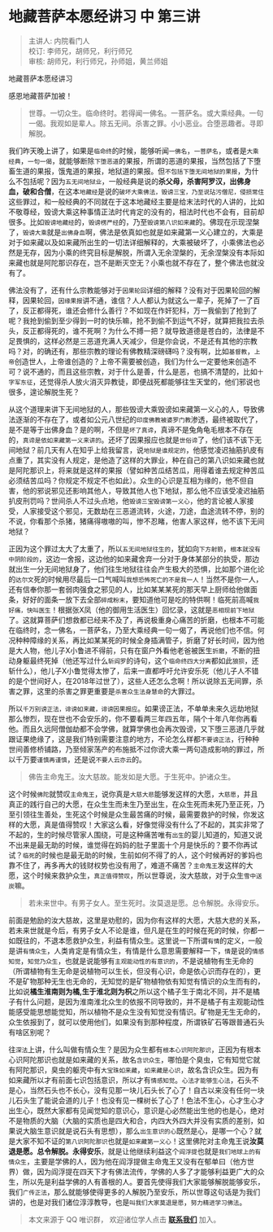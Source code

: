 # 地藏菩萨本愿经讲习 中 第三讲

> 主讲人: 内院看门人 <br />
> 校订: 李师兄，胡师兄，利行师兄 <br />
> 审核: 胡师兄，利行师兄，孙师姐，黄兰师姐 <br />

地藏菩萨本愿经讲习

感恩地藏菩萨加被！

> 世尊。一切众生。临命终时。若得闻一佛名。一菩萨名。或大乘经典。一句一偈。我观如是辈人。除五无间。杀害之罪。小小恶业。合堕恶趣者。寻即解脱。

我们昨天晚上讲了，如果是`临命终`的时候，能够听闻`一佛名`，`一菩萨名`，或者是`大乘经典`，`一句一偈`，就能够断除`下堕恶道`的果报，所谓的恶道的果报，当然包括了下堕畜生道的果报，饿鬼道的果报，地狱道的果报。但`不包括下堕无间地狱的果报`，为什么不包括呢？因为`五无间地狱业`，一般经典是说的**杀父母，杀害阿罗汉，出佛身血，破和合僧**，在这本`地藏经`是说的`破坏大乘佛法，毁谤三宝，乃至说玷污僧尼，侵损常住`这些罪过，和一般经典的不同就在于这本地藏经主要是给末法时代的人讲的，比如不敬尊经，毁谤大乘这种事情正法时代肯定的没有的，相法时代也不会有，目前却很多。比如`毁谤地藏经`的，`毁谤楞严经`的，乃至`毁谤第八识如来藏`的。佛现在示现涅槃了，`毁谤大乘`就是`出佛身血`啊，佛法是依真如也就是如来藏第一义心建立的，大乘是对于如来藏以及如来藏所出生的一切法详细解释的，大乘被破坏了，小乘佛法也必然是无存，因为小乘的终究目标是解脱，所谓入无余涅槃的，无余涅槃没有本际如来藏也就是阿陀那识存在，岂不是断灭空无？小乘也就不存在了，整个佛法也就没有了。

佛法没有了，还有什么宗教能够对于`因果轮回`详细的解释？没有对于因果轮回的解释，因果轮回，`因缘果报`讲不通，谁信？人人都认为就这么一辈子，死掉了一了百了，反正都得死，谁还会修什么善行？不如现在作奸犯科，万一我偷到了抢到了呢？我抢到偷到至少得到一时的快乐嘛，抢不到偷不到运气不好，就算把我拉去杀头，反正都得死的，谁不死啊？为什么不搏一把？就导致道德是苍白的，法律是不足畏惧的，这样必然是三恶道充满人天减少，但是你会说，不是还有其他的宗教吗？对，的确还有，那些宗教的理论有佛教精深磅礴吗？没有啊，比如`基督教`，`上帝`创造世人，上帝谁创造的？上帝不需要被创造，我们为什么一定要他来创造不可？说不通的，而且这些宗教，对于什么是善，什么是恶，也搞不清楚的，比如`十字军东征`，还觉得杀人放火消灭异教徒，即便战死都能够往生天堂的，他们邪说也很多，遑论解脱生死？

从这个道理来讲下无间地狱的人，那些毁谤大乘毁谤如来藏第一义心的人，导致佛法逐渐的不存在了，或者如公元八世纪的`印度佛教被婆罗门教`渗透，最终被取代了，是不是等于出佛身血？是的啊，不但是`坏了真谛`，真谛不是兔角龟毛根本不存在的，`真谛是依如来藏第一义来讲的`。还坏了因果报应也就是`世俗谛`了，他们该不该下无间地狱？前几天有人在知乎上给我留言，说`地狱是谁规定的`，他感觉凌迟抽筋扒皮有点重了，其实没有人规定，是他造了这样的大罪业，种在自己的第八识如来藏也就是阿陀那识上，将来就是这样的果报（譬如种苦瓜结苦瓜，用得着谁去规定种苦瓜必须结苦瓜吗？你规定不规定不也如此）。众生的心识是互相为缘的，他不但自害，他的邪说邪见还影响其他人，导致其他人也下地狱，那么他不应该受凌迟抽筋扒皮刑罚吗？世间杀人不过头点地，他`毁谤三宝毁谤第一义心`，他的言论被人家接受，人家接受这个邪见，无数劫在三恶道流转，火途，刀途，血途流转不停，别的不说，你看那个杀猪，猪痛得嗷嗷的叫，惨不忍睹，他害人家这样，他不该下无间地狱？

正因为这个罪过太大了太重了，所以`五无间地狱往生的`，犹如向`下方射箭`，`根本就没有中阴阶段的`，这边一舍报，这边他的如来藏舍弃一分对于身体某部分的执受，那边就出生一分无间地狱身了，他们往生地狱往往会产生极大的恐惧，比如那个进化论的`达尔文`死的时候用尽最后一口气喊叫`我想恐怖死亡的不是我一人`！当然不是你一人，还有信奉你那一套弱肉强食之邪见的人，比如某某某死的那天早上厨师给他做面条，好好的面条一放下去全部`碎成粉末`，要知道他可是吃的特供啊！临死前高喊`我好痛，快叫医生`！根据张X凤（他的御用生活医生）回忆录，这就是`恶相现前下地狱`了。这就算菩萨们想救都已经来不及了，再说极重身心痛苦的折磨，也根本不可能在临终时，念一佛名，一菩萨名，乃至大乘经典一句一偈了，再说他们也不信。何况种种障缘的关系，再比如某某死的时候全身插满管子，折磨了好长时间，因为他是大人物，他儿子X小鲁进不得前，只有在窗户外看他老爸被医生`折磨`，不断的扭动身躯最终死掉（他还写过什么`斩阎罗`的诗句，这个`临命终四大分离`都如此`狼狈`，还斩什么），他儿子X小鲁觉得太惨了，后来一直都呼吁允许安乐死（他儿子人不错的是个世间好人，在2018年过世了），这些人还怎么念啊！所以说除五无间罪，杀害之罪，这里的杀害之罪更重要是`杀害众生法身慧命`的大罪过。

所以`千万别谤正法，诽谤如来藏，诽谤因果报应`。如果谤正法，不单单未来久远劫地狱那么惨烈，现在世也不会安乐的，你不要看两三年四五年，隔个十年八年你再看他。而且久远阿僧伽劫都不会学佛，就算学佛也会再次毁谤，又下堕三恶道几乎就跟证果绝缘了，这是我们特别需要注意的地方，不论怎么样都`不要谤正法`，行种种世间善修桥铺路，乃至倾家荡产的布施抵不过你谤大乘一两句造成影响的罪过，所以千万要`谨慎再谨慎`，还是说`不要人云亦云`的。

> 佛告主命鬼王。汝大慈故。能发如是大愿。于生死中。护诸众生。

这个时候`佛陀`就赞叹`主命鬼王`，说你真是`大慈大悲`能够发这样的大愿，`大慈愿`，并且真正的践行自己的大愿，在众生生而未生乃至出生，在众生死而未死乃至正死，乃至引领往生善处，生死这个时候是众生最苦痛的时候，最需要救护的时候，你发这样的大愿，真是值得赞叹！大家这么看，好像觉得没有什么了不起的，其实非常了不起的，生的时候尽管家人围绕，可是这种痛苦唯有`出生`的婴儿知道的，知道又说不出来是最无助的时候，谁觉得在妈妈的肚子里面十个月是快乐的？要不你再试试？`临死`的时候也是最无助的时候，生前如何不得了的人，这个时候再好的爹妈也靠不住了，再多再大的钱财权势也没有用了，难道不痛苦？`主命鬼王`发这样的大愿，这个时候来救护众生，`真正值得赞叹`，所以世尊说，汝大慈故，对于众生`雪中送炭`嘛。

> 若未来世中。有男子女人。至生死时。汝莫退是愿。总令解脱。永得安乐。

前面是勉励的汝大慈故，这里是劝慰的，因为你有这样的大愿，大慈大悲的关系，若未来世就是今后，有男子女人不论是谁，但凡是在生的时候在死的时候，你都一如既往的，不退本愿救护众生，利益有情众生。这里说一下所谓`有情`的定义，一般是讲`有情众生`，人类肯定是有情众生，有情是什么意思需要解释一下，`情`是说的`情感知觉`，`知觉乃众生`，也就是说能够有`主观能动性的有意识的`，不是说植物有生无命的（所谓植物有生无命是说植物可以生长，但没有心识，命是依心识而存在的），更不是矿物那种无生也无命的，无知觉的是矿物植物依有知觉有情识的众生而有的，比如说**橘生淮南则为橘,生于淮北则为枳**之所以这个橘子生于南北不同，并不是橘子有什么问题，是因为淮南淮北众生的依报不同导致的，并不是橘子有主观能动性能感受能思想能觉知，所以植物不是众生没有知觉没有情识。矿物是无生无命的，众生依报到了，就可以使用他们，如果没有到那种程度，所谓铁矿石等跟普通石头有啥区别呢？

往`深法`上讲，什么叫做有情众生？是因为众生都有`根本心识阿陀那识`，正因为有根本心识阿陀那识也就是如来藏的关系，故名`含识众生`，哪怕是个臭虫，它有知觉它就有阿陀那识，臭虫的躯壳中有`大宝珠如来藏`，`如来藏是心识`，故名含识众生。因为有如来藏所以才有前面七识包括意识，所以才有`情感知觉`。`心法才能够生心法`，石头不是心，当然石头也不长心，没有见那一块儿石头长了心了！自古以来没有任何一块儿石头生了能说会道的儿子！也没有见一棵树长了心了！色法不生心，心才生心才出生心，既然大家都有见闻觉知的意识心，意识是心必然能出生他的也是心，绝对不是物质的大脑（大脑的实质也是四大和合，内四大外四大并没有实质的差别，如果说大脑生意识就是说石头有思想），那么`出生意识的心`既然是心，是哪一个心？就是大家不知不证的`第八识阿陀那识`也就是`如来藏第一义心`！这里佛陀对主命鬼王说**汝莫退是愿。总令解脱。永得安乐**，就是让他继续利益这个`阎浮提`也就是`我们地球上的有情众生`，主要是学佛的人，因为他在阎浮提做主命鬼王又没有在郁单曰（他方世界）做，因为阎浮提在四天下才有佛法流传，学佛的人多了才能够利益更广大的众生，所以先是利益学佛的人有善根的人。要首先使得我们大家能够解脱能够安乐，我们`广传正法`，那么就能够使得更多的人解脱乃至安乐，所以世尊这句话是为我们讲的，也是对我们诸位淳淳教导，也是`叫我们大家莫退是愿`，`努力精进学习佛法`。

> 本文来源于 QQ 唯识群， 欢迎诸位学人点击 **[联系我们](https://mp.weixin.qq.com/s/lZCfWjmLjgNR165Tx4_bCQ)** 加入。
